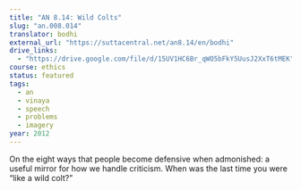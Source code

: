 ```yaml
---
title: "AN 8.14: Wild Colts"
slug: "an.008.014"
translator: bodhi
external_url: "https://suttacentral.net/an8.14/en/bodhi"
drive_links:
  - "https://drive.google.com/file/d/15UV1HC6Br_qWO5bFkY5UusJ2XxT6tMEK"
course: ethics
status: featured
tags:
  - an
  - vinaya
  - speech
  - problems
  - imagery
year: 2012
---
```


On the eight ways that people become defensive when admonished: a useful mirror for how we handle criticism. When was the last time you were “like a wild colt?”
